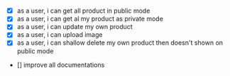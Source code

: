 #

- [x] as a user, i can get all product in public mode
- [x] as a user, i can get al my product as private mode
- [x] as a user, i can update my own product
- [x] as a user, i can upload image
- [x] as a user, i can shallow delete my own product then doesn't shown on public mode

- [] improve all documentations

